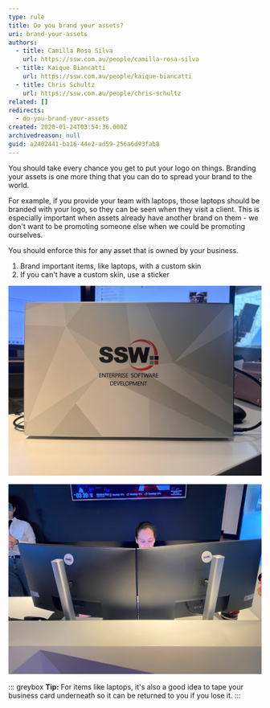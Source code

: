 ```yaml
---
type: rule
title: Do you brand your assets?
uri: brand-your-assets
authors:
  - title: Camilla Rosa Silva
    url: https://ssw.com.au/people/camilla-rosa-silva
  - title: Kaique Biancatti
    url: https://ssw.com.au/people/kaique-biancatti
  - title: Chris Schultz
    url: https://ssw.com.au/people/chris-schultz
related: []
redirects:
  - do-you-brand-your-assets
created: 2020-01-24T03:54:36.000Z
archivedreason: null
guid: a2402441-ba16-44e2-ad59-256a6d93fab8
---
```


You should take every chance you get to put your logo on things. Branding your assets is one more thing that you can do to spread your brand to the world.

<!--endintro-->

For example, if you provide your team with laptops, those laptops should be branded with your logo, so they can be seen when they visit a client. This is especially important when assets already have another brand on them - we don't want to be promoting someone else when we could be promoting ourselves.

You should enforce this for any asset that is owned by your business.

1. Brand important items, like laptops, with a custom skin
2. If you can't have a custom skin, use a sticker

![Figure: Custom laptop skin - take every chance to show off your brand](ssw-skin.jpeg)

![Figure: We don't need to be promoting Dell - use a branded sticker to cover it up!](ssw-monitors.jpg)

::: greybox
**Tip:** For items like laptops, it's also a good idea to tape your business card underneath so it can be returned to you if you lose it.
:::
